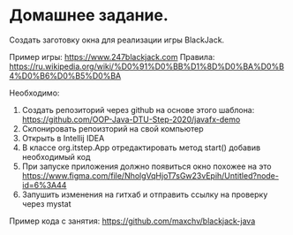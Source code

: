 # Домашнее задание.

Создать заготовку окна для реализации игры BlackJack.

Пример игры: https://www.247blackjack.com
Правила: https://ru.wikipedia.org/wiki/%D0%91%D0%BB%D1%8D%D0%BA%D0%B4%D0%B6%D0%B5%D0%BA


Необходимо:

1. Создать репозиторий через github на основе этого шаблона: https://github.com/OOP-Java-DTU-Step-2020/javafx-demo
2. Склонировать репоизторий на свой компьютер
3. Открыть в Intellij IDEA
4. В классе org.itstep.App отредактировать метод start() добавив необходимый код
5. При запуске приложения должно появиться окно похожее на это https://www.figma.com/file/NholgVqHjoT7sGw23vEpih/Untitled?node-id=6%3A44
6. Запушить изменения на гитхаб и отправить ссылку на проверку через mystat

Пример кода с занятия: https://github.com/maxchv/blackjack-java
